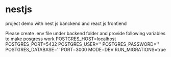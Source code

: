 # nestjs
project demo with nest js banckend and react js frontìend


Please create .env file under backend folder and provide following variables to make posgress work
POSTGRES_HOST=localhost
POSTGRES_PORT=5432
POSTGRES_USER=''
POSTGRES_PASSWORD=''
POSTGRES_DATABASE=''
PORT=3000
MODE=DEV
RUN_MIGRATIONS=true
